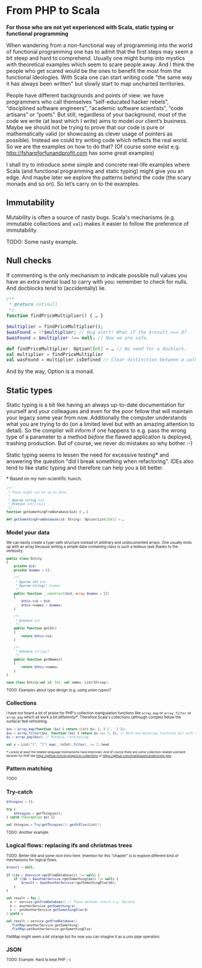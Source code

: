 # From PHP to Scala

**For those who are not yet experienced with Scala, static typing or functional programming**

When wandering from a non-functional way of programming into the world of functional programming one has to admit that the first steps may seem a bit steep and hard to comprehend. Usually one might bump into mystics with theoretical examples which seem to scare people away. And I think the people who get scared would be the ones to benefit the most from the functional ideologies. With Scala one can start writing code "the same way it has always been written" but slowly start to map uncharted territories.

People have different backgrounds and points of view: we have programmers who call themselves “self-educated hacker rebels”, “disciplined software engineers”, “academic software scientists”, “code artisans” or “poets”. But still, regardless of your background, most of the code we write (at least which I write) aims to model our client’s business. Maybe we should not be trying to prove that our code is pure or mathematically valid (or showcasing as clever usage of pointers as possible). Instead we could try writing code which reflects the real world. So we are the examples on how to do that? (Of course some exist e.g. http://fsharpforfunandprofit.com has some great examples)

I shall try to introduce some simple and concrete real-life examples where Scala (and functional programming and static typing) might give you an edge. And maybe later we explore the patterns behind the code (the scary monads and so on). So let’s carry on to the examples.

## Immutability

Mutability is often a source of nasty bugs. Scala's mechanisms (e.g. immutable collections and `val`) makes it easier to follow the preference of immutability.

TODO: Some nasty example.

## Null checks

If commenting is the only mechanism to indicate possible null values you have an extra mental load to carry with you: remember to check for nulls. And docblocks tend to (accidentally) lie.

```php
/**
 * @return int|null
 */
function findPriceMultiplier() { … }

$multiplier = findPriceMultiplier();
$wasFound = !!$multiplier; // Bug alert! What if the $result === 0?
$wasFound = $multiplier !== null; // Now we are safe.
```

``` scala
def findPriceMultiplier: Option[Int] = … // No need for a docblock.
val multiplier = findPriceMultiplier
val wasFound = multiplier.isDefined // Clear distinction between a value and it’s existence.
```

And by the way, Option is a monad.

## Static types

Static typing is a bit like having an always up-to-date documentation for yourself and your colleagues and even for the poor fellow that will maintain your legacy some year from now. Additionally the computer understands what you are trying to do (on a limited level but with an amazing attention to detail). So the compiler will inform if one happens to e.g. pass the wrong type of a parameter to a method *before* the flawed application is deployed, trashing production. But of course, we never do mistakes so why bother :-)

Static typing seems to lessen the need for excessive testing<b>*</b> and answering the question "did I break something when refactoring". IDEs also tend to like static typing and therefore can help you a bit better.

<small><b>*</b> Based on my non-scientific hunch.<small>

```php
/**
 * These might not be up-to-date.
 *
 * @param string $id
 * @return int[]|null
 */
function getSomethingFromDatabase($id) { … }
```

```scala
def getSomethingFromDatabase(id: String): Option[List[Int]] = …
```

## Model your data

We can easily create a type-safe structure instead of arbitrary and undocumented arrays. One usually ends up with an array because writing a simple data-containing class is such a tedious task thanks to the verbosity.

```php
public class Entity
{
    private $id;
    private $names = [];
    
    /**
     * @param int $id
     * @param string[] $names
     */
    public function __construct($id, array $names = [])
    {
        $this->id = $id;
        $this->names = $names;
    }

    /**
     * @return int
     */
    public function getId()
    {
        return $this->id;
    }

    /**
     * @return string[]
     */
    public function getNames()
    {
        return $this->names;
    }
}
```

```scala
case class Entity(val id: Int, val names: List[String])
```

TODO: Examples about type design (e.g. using union types)?

## Collections

I have not heard a lot of praise for PHP's collection manipulation functions like `array_map` or `array_filter` or `array_pop` which all work a bit differently<b>*</b>. Therefore Scala's collections (although complex below the surface) feel refreshing.

```php
$xs = array_map(function ($x) { return (int) $x; }, ['1', '2']);
$xs = array_filter($xs, function ($x) { return $x === 1; }); // Both non-mutating functions but with varying parameter order
$x = array_pop($xs); // Mutable, referencing
```

```scala
val x = List("1", "2").map(_.toInt).filter(_ == 1).head
```

<small><b>*</b>  Luckily at least the related language mechanisms have improved. And of course there are some collection-related userland libraries for PHP like https://github.com/xi-project/xi-collections or https://github.com/Anahkiasen/underscore-php</small>

## Pattern matching

TODO

## Try-catch

```php
$thingies = [];

try {
    $thingies = getThingies();
} catch (\Exception $e) {}
```

```scala
val thingies = Try(getThingies()).getOrElse(List())
```

TODO: Another example.

## Logical flows: replacing ifs and christmas trees

TODO: Better title and some nice intro here. Intention for this "chapter" is to explore different kind of mechanisms for logical flows.

```php
$result = null;

if (($a = $service->getFromDatabase()) !== null) {
    if (($b = $anotherService->getSomething($a)) !== null) {
        $result = $yetAnotherService->getSomethingElse($b);
    }
}
```

```scala
val result = for {
  a <- service.getFromDatabase() // These methods return e.g. Options
  b <- anotherService.getSomething(a)
  c <- yetAnotherService.getSomethingElse(b)
} yield c
```

```scala
val result = service.getFromDatabase()
  .flatMap(anotherService.getSomething)
  .flatMap(yetAnotherService.getSomethingElse)
```

FlatMap might seem a bit strange but for now you can imagine it as a unix pipe operation.

## JSON

TODO: Example. Hard to beat PHP ;-)
